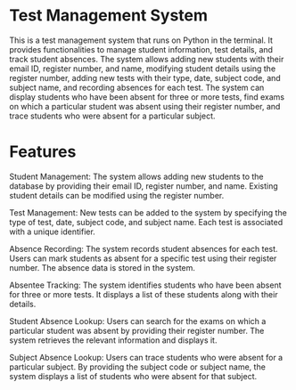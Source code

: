 # Test Management System
This is a test management system that runs on Python in the terminal. It provides functionalities to manage student information, test details, and track student absences. The system allows adding new students with their email ID, register number, and name, modifying student details using the register number, adding new tests with their type, date, subject code, and subject name, and recording absences for each test. The system can display students who have been absent for three or more tests, find exams on which a particular student was absent using their register number, and trace students who were absent for a particular subject.

# Features
Student Management: The system allows adding new students to the database by providing their email ID, register number, and name. Existing student details can be modified using the register number.

Test Management: New tests can be added to the system by specifying the type of test, date, subject code, and subject name. Each test is associated with a unique identifier.

Absence Recording: The system records student absences for each test. Users can mark students as absent for a specific test using their register number. The absence data is stored in the system.

Absentee Tracking: The system identifies students who have been absent for three or more tests. It displays a list of these students along with their details.

Student Absence Lookup: Users can search for the exams on which a particular student was absent by providing their register number. The system retrieves the relevant information and displays it.

Subject Absence Lookup: Users can trace students who were absent for a particular subject. By providing the subject code or subject name, the system displays a list of students who were absent for that subject.
